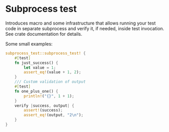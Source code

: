 # Subprocess test

Introduces macro and some infrastructure that allows running your test code in separate subprocess
and verify it, if needed, inside test invocation. See crate documentation for details.

Some small examples:

```rust
subprocess_test::subprocess_test! {
    #[test]
    fn just_success() {
        let value = 1;
        assert_eq!(value + 1, 2);
    }
    /// Custom validation of output
    #[test]
    fn one_plus_one() {
        println!("{}", 1 + 1);
    }
    verify |success, output| {
        assert!(success);
        assert_eq!(output, "2\n");
    }
}
```

